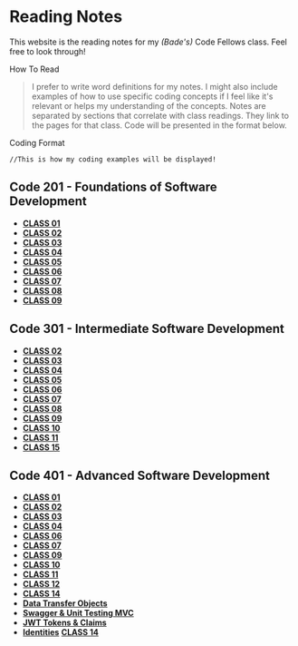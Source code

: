 # Reading Notes

This website is the reading notes for my *(Bade's)* Code Fellows class. Feel free to look through!

How To Read
> I prefer to write word definitions for my notes. I might also include examples of how to use specific coding concepts if I feel like it's relevant or helps my understanding of the concepts. Notes are separated by sections that correlate with class readings. They link to the pages for that class. Code will be presented in the format below.

Coding Format
```
//This is how my coding examples will be displayed!
```

## Code 201 - Foundations of Software Development
- [**CLASS 01**](./class-01.md)
- [**CLASS 02**](./class-02.md)
- [**CLASS 03**](./class-03.md)
- [**CLASS 04**](./class-04.md)
- [**CLASS 05**](./class-05.md)
- [**CLASS 06**](./class-06.md)
- [**CLASS 07**](./class-07.md)
- [**CLASS 08**](./class-08.md)
- [**CLASS 09**](./class-09.md)

## Code 301 - Intermediate Software Development
- [**CLASS 02**](./301-class-02.md)
- [**CLASS 03**](./301-class-03.md)
- [**CLASS 04**](./301-class-04.md)
- [**CLASS 05**](./301-class-05.md)
- [**CLASS 06**](./301-class-06.md)
- [**CLASS 07**](./301-class-07.md)
- [**CLASS 08**](./301-class-08.md)
- [**CLASS 09**](./301-class-09.md)
- [**CLASS 10**](./301-class-10.md)
- [**CLASS 11**](./301-class-11.md)
- [**CLASS 15**](./301-class-15.md)

## Code 401 - Advanced Software Development
- [**CLASS 01**](./401-class-01.md)
- [**CLASS 02**](./401-class-02.md)
- [**CLASS 03**](./401-class-03.md)
- [**CLASS 04**](./401-class-04.md)
- [**CLASS 06**](./401-class-06.md)
- [**CLASS 07**](./401-class-07.md)
- [**CLASS 09**](./401-class-09.md)
- [**CLASS 10**](./401-class-10.md)
- [**CLASS 11**](./401-class-11.md)
- [**CLASS 12**](./401-class-12.md)
- [**CLASS 14**](./401-class-14.md)
- [**Data Transfer Objects**](./401-dtos.md)
- [**Swagger & Unit Testing MVC**](./401-swagger.md)
- [**JWT Tokens & Claims**](./401-jwt.md)
- [**Identities**](./401-identity.md)
 [**CLASS 14**](./401-class-26.md)
